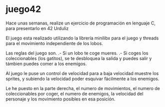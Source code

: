 # juego42
Hace unas semanas, realize un ejercicio de programación en lenguaje C, para presentarlo en 42 Urduliz

El juego esta realizado utilizando la librería minilibx para el juego y threads para el movimiento independiente de los lobos.

Las reglas del juego son.
.- Si un lobo te coge mueres.
.- Si coges los coleccionables (los gatitos), se te desbloquea la salida y puedes salir y támbien puedes comer a los enemigos.

Al juego le puse un control de velocidad para a baja velocidad muestre los sprites, y subiendo la velocidad poder esquivar fácilmente a los enemigos.

Le he puesto en la parte derecha, el numero de movimientos, el numero de coleccionables por coger, el numero de enemigos,  la velocidad del personaje y los movimiento posibles en esa posición.

